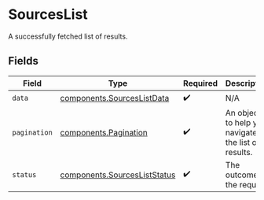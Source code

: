 # SourcesList

A successfully fetched list of results.


## Fields

| Field                                                                    | Type                                                                     | Required                                                                 | Description                                                              | Example                                                                  |
| ------------------------------------------------------------------------ | ------------------------------------------------------------------------ | ------------------------------------------------------------------------ | ------------------------------------------------------------------------ | ------------------------------------------------------------------------ |
| `data`                                                                   | [components.SourcesListData](../../models/shared/sourceslistdata.md)     | :heavy_check_mark:                                                       | N/A                                                                      |                                                                          |
| `pagination`                                                             | [components.Pagination](../../models/shared/pagination.md)               | :heavy_check_mark:                                                       | An object to help you navigate the list of results.                      |                                                                          |
| `status`                                                                 | [components.SourcesListStatus](../../models/shared/sourcesliststatus.md) | :heavy_check_mark:                                                       | The outcome of the request                                               | success                                                                  |